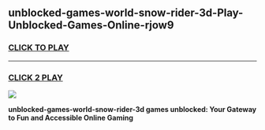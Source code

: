 
## unblocked-games-world-snow-rider-3d-Play-Unblocked-Games-Online-rjow9
<h3>
<a href="https://premium76.site?title=unblocked-games-world-snow-rider-3d&ref=24A">CLICK TO PLAY</a></h3>
<hr>

<h3>
<a href="https://premium76.site?title=unblocked-games-world-snow-rider-3d&ref=24A">CLICK 2 PLAY</a>
  
</h3>

<a href="https://premium76.site?title=unblocked-games-world-snow-rider-3d&ref=24A"><img src="https://clearcache.store/games.png"></a>


**unblocked-games-world-snow-rider-3d games unblocked: Your Gateway to Fun and Accessible Online Gaming**
